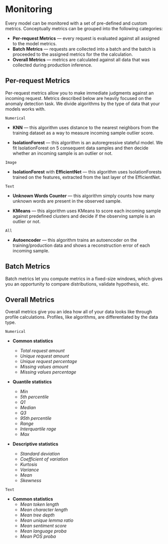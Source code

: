 
# Monitoring

Every model can be monitored with a set of pre-defined and custom 
metrics. Conceptually metrics can be grouped into the following 
categories: 

- __Per-request Metrics__ — every request is evaluated against all
assigned to the model metrics. 
- __Batch Metrics__ — requests are collected into a batch and the batch 
is proceeded to the assigned metrics for the the calculation. 
- __Overall Metrics__ — metrics are calculated against all data that 
was collected during production inference. 

## Per-request Metrics

Per-request metrics allow you to make immediate judgments against an 
incoming request. Metrics described below are heavily focused on the 
anomaly detection task. We divide algorithms by the type of data that 
your models works with. 

`Numerical`

* __KNN__ — this algorithm uses distance to the nearest neighbors from 
the training dataset as a way to measure incoming sample outlier score. 

* __IsolationForest__ — this algorithm is an autoregressive stateful 
model. We fit IsolationForest on 5 consequent data samples and then 
decide whether an incoming sample is an outlier or not. 

`Image`

* __IsolationForest__ with __EfficientNet__ — this algorithm uses 
IsolationForests trained on the features, extracted from the last layer 
of the EfficientNet.

`Text`

* __Unknown Words Counter__ — this algorithm simply counts how many
unknown words are present in the observed sample.

* __KMeans__ — this algorithm uses KMeans to score each incoming sample 
against predefined clusters and decide if the observing sample is an 
outlier or not.

`All`

* __Autoencoder__ — this algorithm trains an autoencoder on the 
training/production data and shows a reconstruction error of each incoming 
sample. 

## Batch Metrics 

Batch metrics let you compute metrics in a fixed-size windows, which 
gives you an opportunity to compare distributions, validate hypothesis, 
etc. 


## Overall Metrics

Overall metrics give you an idea how all of your data looks like through 
profile calculations. Profiles, like algorithms, are differentiated by 
the data type. 

`Numerical`

* __Common statistics__ 
    - _Total request amount_
    - _Unique request amount_
    - _Unique request percentage_ 
    - _Missing values amount_
    - _Missing values percentage_

* __Quantile statistics__ 
    - _Min_
    - _5th percentile_
    - _Q1_
    - _Median_
    - _Q3_
    - _95th percentile_
    - _Range_
    - _Interquartile rage_
    - _Max_

* __Descriptive statistics__ 
    - _Standard deviation_
    - _Coefficient of variation_
    - _Kurtosis_ 
    - _Variance_
    - _Mean_
    - _Skewness_

`Text`

* __Common statistics__
    - _Mean token length_
    - _Mean character length_
    - _Mean tree depth_
    - _Mean unique lemma ratio_
    - _Mean sentiment score_
    - _Mean language proba_
    - _Mean POS proba_
